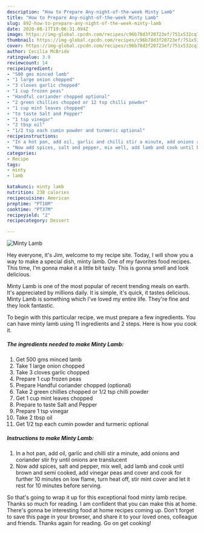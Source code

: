 ```yaml
---
description: "How to Prepare Any-night-of-the-week Minty Lamb"
title: "How to Prepare Any-night-of-the-week Minty Lamb"
slug: 892-how-to-prepare-any-night-of-the-week-minty-lamb
date: 2020-08-17T19:06:31.094Z
image: https://img-global.cpcdn.com/recipes/c96b78d3f20723ef/751x532cq70/minty-lamb-recipe-main-photo.jpg
thumbnail: https://img-global.cpcdn.com/recipes/c96b78d3f20723ef/751x532cq70/minty-lamb-recipe-main-photo.jpg
cover: https://img-global.cpcdn.com/recipes/c96b78d3f20723ef/751x532cq70/minty-lamb-recipe-main-photo.jpg
author: Cecilia McBride
ratingvalue: 3.9
reviewcount: 14
recipeingredient:
- "500 gms minced lamb"
- "1 large onion chopped"
- "3 cloves garlic chopped"
- "1 cup frozen peas"
- "Handful coriander chopped optional"
- "2 green chillies chopped or 12 tsp chilli powder"
- "1 cup mint leaves chopped"
- "to taste Salt and Pepper"
- "1 tsp vinegar"
- "2 tbsp oil"
- "1/2 tsp each cumin powder and turmeric optional"
recipeinstructions:
- "In a hot pan, add oil, garlic and chilli stir a minute, add onions and coriander stir fry until onions are translucent"
- "Now add spices, salt and pepper, mix well, add lamb and cook until brown and semi cooked, add vinegar peas and cover and cook for further 10 minutes on low flame, turn heat off, stir mint cover and let it rest for 10 minutes before serving."
categories:
- Recipe
tags:
- minty
- lamb

katakunci: minty lamb 
nutrition: 238 calories
recipecuisine: American
preptime: "PT10M"
cooktime: "PT37M"
recipeyield: "2"
recipecategory: Dessert

---
```



![Minty Lamb](https://img-global.cpcdn.com/recipes/c96b78d3f20723ef/751x532cq70/minty-lamb-recipe-main-photo.jpg)

Hey everyone, it's Jim, welcome to my recipe site. Today, I will show you a way to make a special dish, minty lamb. One of my favorites food recipes. This time, I'm gonna make it a little bit tasty. This is gonna smell and look delicious.



Minty Lamb is one of the most popular of recent trending meals on earth. It's appreciated by millions daily. It is simple, it's quick, it tastes delicious. Minty Lamb is something which I've loved my entire life. They're fine and they look fantastic.


To begin with this particular recipe, we must prepare a few ingredients. You can have minty lamb using 11 ingredients and 2 steps. Here is how you cook it.

<!--inarticleads1-->

##### The ingredients needed to make Minty Lamb:

1. Get 500 gms minced lamb
1. Take 1 large onion chopped
1. Take 3 cloves garlic chopped
1. Prepare 1 cup frozen peas
1. Prepare Handful coriander chopped (optional)
1. Take 2 green chillies chopped or 1/2 tsp chilli powder
1. Get 1 cup mint leaves chopped
1. Prepare to taste Salt and Pepper
1. Prepare 1 tsp vinegar
1. Take 2 tbsp oil
1. Get 1/2 tsp each cumin powder and turmeric optional




<!--inarticleads2-->

##### Instructions to make Minty Lamb:

1. In a hot pan, add oil, garlic and chilli stir a minute, add onions and coriander stir fry until onions are translucent
1. Now add spices, salt and pepper, mix well, add lamb and cook until brown and semi cooked, add vinegar peas and cover and cook for further 10 minutes on low flame, turn heat off, stir mint cover and let it rest for 10 minutes before serving.




So that's going to wrap it up for this exceptional food minty lamb recipe. Thanks so much for reading. I am confident that you can make this at home. There's gonna be interesting food at home recipes coming up. Don't forget to save this page in your browser, and share it to your loved ones, colleague and friends. Thanks again for reading. Go on get cooking!
